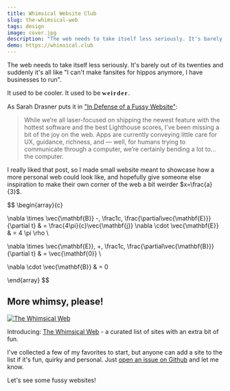 ```yaml
---
title: Whimsical Website Club
slug: the-whimsical-web
tags: design
image: cover.jpg
description: "The web needs to take itself less seriously. It's barely out of its twenties and suddenly it's all like I can't make fansites for hippos anymore, I have businesses to run."
demo: https://whimsical.club
---
```


<p class="lead">The web needs to take itself less seriously. It's barely out of its twenties and suddenly it's all like "I can't make fansites for hippos anymore, I have businesses to run".</p>

<p>It used to be cooler. It used to be <span style="font-family: 'Comic Sans MS', cursive; font-weight: 700; letter-spacing: 2px;">weirder</span>.</p>

As Sarah Drasner puts it in ["In Defense of a Fussy Website"](https://css-tricks.com/in-defense-of-a-fussy-website/):

<blockquote>
    <p>While we’re all laser-focused on shipping the newest feature with the hottest software and the best Lighthouse scores, I’ve been missing a bit of the joy on the web.
    Apps are currently conveying little care for UX, guidance, richness, and — well, for humans trying to communicate through a computer, we’re certainly bending a lot to… the computer.</p>
</blockquote>

I really liked that post, so I made small website meant to showcase how a more personal web could look like, and hopefully give someone else inspiration to make their own corner of the web a bit weirder $x=\frac{a}{3}$.

$$
\begin{array}{c}

\nabla \times \vec{\mathbf{B}} -\, \frac1c\, \frac{\partial\vec{\mathbf{E}}}{\partial t} &
= \frac{4\pi}{c}\vec{\mathbf{j}}    \nabla \cdot \vec{\mathbf{E}} & = 4 \pi \rho \\

\nabla \times \vec{\mathbf{E}}\, +\, \frac1c\, \frac{\partial\vec{\mathbf{B}}}{\partial t} & = \vec{\mathbf{0}} \\

\nabla \cdot \vec{\mathbf{B}} & = 0

\end{array}
$$

## More whimsy, please!

<div class="extend">
    <a href="https://whimsical.club">
        <img src="{{ 'cover.jpg' | media(page) }}" alt="The Whimsical Web">
    </a>
</div>

Introducing: [The Whimsical Web](https://whimsical.club) - a curated list of sites with an extra bit of fun.

I've collected a few of my favorites to start, but anyone can add a site to the list if it's fun, quirky and personal.
Just [open an issue on Github](https://github.com/maxboeck/whimsical/issues/new?template=add-this-website.md&title=Add+this+Website%21) and let me know.

Let's see some fussy websites!

$$
$$

$$
$$
